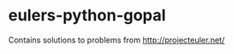 eulers-python-gopal
===================

Contains solutions to problems from http://projecteuler.net/